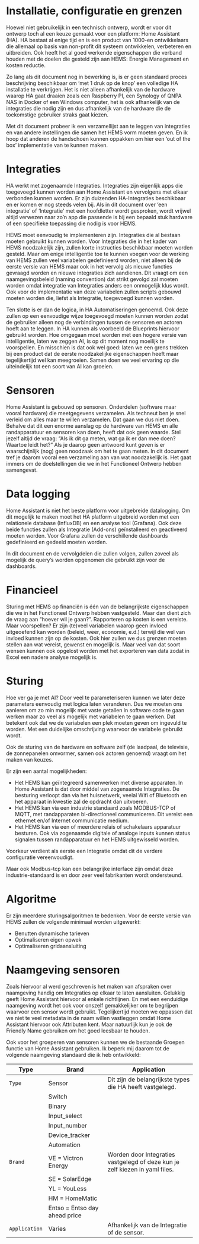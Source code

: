# Installatie, configuratie en grenzen
Hoewel niet gebruikelijk in een technisch ontwerp, wordt er voor dit ontwerp toch al een keuze gemaakt voor een platform: Home Assistant (HA). HA bestaat al enige tijd en is een product van 1000-en ontwikkelaars die allemaal op basis van non-profit dit systeem ontwikkelen, verbeteren en uitbreiden. Ook heeft het al goed werkende eigenschappen die verband houden met de doelen die gesteld zijn aan HEMS: Energie Management en kosten reductie.

Zo lang als dit document nog in bewerking is, is er geen standaard proces beschrijving beschikbaar om ‘met 1 druk op de knop’ een volledige HA installatie te verkrijgen. Het is niet alleen afhankelijk van de hardware waarop HA gaat draaien zoals een Raspberry PI, een Synology of QNPA NAS in Docker of een Windows computer, het is ook afhankelijk van de integraties die nodig zijn en dus afhankelijk van de hardware die de toekomstige gebruiker straks gaat kiezen.

Met dit document probeer ik een verzamellijst aan te leggen van integraties en van andere instellingen die samen het HEMS vorm moeten geven. En ik hoop dat anderen de handschoen kunnen oppakken om hier een ‘out of the box’ implementatie van te kunnen maken.

# Integraties
HA werkt met zogenaamde Integraties. Integraties zijn eigenlijk apps die toegevoegd kunnen worden aan Home Assistant en vervolgens met elkaar verbonden kunnen worden. Er zijn duizenden HA-Integraties beschikbaar en er komen er nog steeds velen bij. Als in dit document over ‘een integratie’ of ‘Integratie’ met een hoofdletter wordt gesproken, wordt vrijwel altijd verwezen naar zo’n app die passende is bij een bepaald stuk hardware of een specifieke toepassing die nodig is voor HEMS.

HEMS moet eenvoudig te implementeren zijn. Integraties die al bestaan moeten gebruikt kunnen worden. Voor Integraties die in het kader van HEMS noodzakelijk zijn, zullen korte instructies beschikbaar moeten worden gesteld. Maar om enige intelligentie toe te kunnen voegen voor de werking van HEMS zullen veel variabelen gedefinieerd worden, niet alleen bij de eerste versie van HEMS maar ook in het vervolg als nieuwe functies gevraagd worden en nieuwe integraties zich aandienen. Dit vraagt om een naamgevingsbeleid (naming convention) dat strikt gevolgd zal moeten worden omdat integratie van Integraties anders een onmogelijk klus wordt. Ook voor de implementatie van deze variabelen zullen scripts gebouwd moeten worden die, liefst als Integratie, toegevoegd kunnen worden.

Ten slotte is er dan de logica, in HA Automatiseringen genoemd. Ook deze zullen op een eenvoudige wijze toegevoegd moeten kunnen worden zodat de gebruiker alleen nog de verbindingen tussen de sensoren en actoren hoeft aan te leggen. In HA kunnen als voorbeeld de Blueprints hiervoor gebruikt worden. Hoe omgegaan moet worden met een hogere versie van intelligentie, laten we zeggen AI, is op dit moment nog moeilijk te voorspellen. En misschien is dat ook wel goed: laten we een grens trekken bij een product dat de eerste noodzakelijke eigenschappen heeft maar tegelijkertijd wel kan meegroeien. Samen doen we veel ervaring op die uiteindelijk tot een soort van AI kan groeien.

# Sensoren
Home Assistant is gebouwd op sensoren. Onderdelen (software maar vooral hardware) die meetgegevens verzamelen. Als techneut ben je snel verleid om alles maar te willen verzamelen. Dat gaan we dus niet doen. Behalve dat dit een enorme aanslag op de hardware van HEMS en alle randapparatuur en sensoren kan doen, heeft dat ook geen waarde. Stel jezelf altijd de vraag: 
“Als ik dít ga meten, wat ga ik er dan mee doen? Waartoe leidt het?” Als je daarop geen antwoord kunt geven is er waarschijnlijk (nog) geen noodzaak om het te gaan meten. In dit document tref je daarom vooral een verzameling aan van wat noodzakelijk is. Het gaat immers om de doelstellingen die we in het Functioneel Ontwerp hebben samengevat.

# Data logging
Home Assistant is niet het beste platform voor uitgebreide datalogging. Om dit mogelijk te maken moet het HA platform uitgebreid worden met een relationele database (InfluxDB) en een analyse tool (Grafana). Ook deze beide functies zullen als Integratie (Add-ons) geïnstalleerd en geactiveerd moeten worden. Voor Grafana zullen de verschillende dashboards gedefinieerd en gedeeld moeten worden.

In dit document en de vervolgdelen die zullen volgen, zullen zoveel als mogelijk de query’s worden opgenomen die gebruikt zijn voor de dashboards. 

# Financieel
Sturing met HEMS op financiën is één van de belangrijkste eigenschappen die we in het Functioneel Ontwerp hebben vastgesteld. Maar dan dient zich de vraag aan “hoever wil je gaan?”. Rapporteren op kosten is een vereiste. Maar voorspellen? Er zijn (te)veel variabelen waarop geen invloed uitgeoefend kan worden (beleid, weer, economie, e.d.) terwijl die wel van invloed kunnen zijn op de kosten. Ook hier zullen we dus grenzen moeten stellen aan wat vereist, gewenst en mogelijk is. Maar veel van dat soort wensen kunnen ook opgelost worden met het exporteren van data zodat in Excel een nadere analyse mogelijk is.

# Sturing
Hoe ver ga je met AI? Door veel te parameteriseren kunnen we later deze parameters eenvoudig met logica laten veranderen. Dus we moeten ons aanleren om zo min mogelijk met vaste getallen in software code te gaan werken maar zo veel als mogelijk met variabelen te gaan werken. Dat betekent ook dat we de variabelen een plek moeten geven om ingevuld te worden. Met een duidelijke omschrijving waarvoor de variabele gebruikt wordt.

Ook de sturing van de hardware en software zelf (de laadpaal, de televisie, de zonnepanelen omvormer, samen ook actoren genoemd) vraagt om het maken van keuzes.

Er zijn een aantal mogelijkheden:
-	Het HEMS kan geïntegreerd samenwerken met diverse apparaten. In Home Assistant is dat door middel van zogenaamde Integraties. De besturing verloopt dan via het huisnetwerk, veelal Wifi of Bluetooth en het apparaat in kwestie zal de opdracht dan uitvoeren.
-	Het HEMS kan via een industrie standaard zoals MODBUS-TCP of MQTT, met randapparaten bi-directioneel communiceren. Dit vereist een ethernet en/of Internet communicatie medium.
-	Het HEMS kan via een of meerdere relais of schakelaars apparatuur besturen. Ook via zogenaamde digitale of analoge inputs kunnen status signalen tussen randapparatuur en het HEMS uitgewisseld worden. 

Voorkeur verdient als eerste een Integratie omdat dit de verdere configuratie vereenvoudigt.

Maar ook Modbus-tcp kan een belangrijke interface zijn omdat deze industrie-standaard is en door zeer veel fabrikanten wordt ondersteund.

# Algoritme
Er zijn meerdere sturingsalgoritmen te bedenken. Voor de eerste versie van HEMS zullen de volgende minimaal worden uitgewerkt:
-	Benutten dynamische tarieven
-	Optimaliseren eigen opwek
-	Optimaliseren gridaansluiting

# Naamgeving sensoren
Zoals hiervoor al werd geschreven is het maken van afspraken over naamgeving handig om Integraties op elkaar te laten aansluiten. Gelukkig geeft Home Assistant hiervoor al enkele richtlijnen. En met een eenduidige naamgeving wordt het ook voor onszelf gemakkelijker om te begrijpen waarvoor een sensor wordt gebruikt. Tegelijkertijd moeten we oppassen dat we niet te veel metadata in de naam willen vastleggen omdat Home Assistant hiervoor ook Attributen kent. Maar natuurlijk kun je ook de Friendly Name gebruiken om het goed leesbaar te houden.

Ook voor het groeperen van sensoren kunnen we de bestaande Groepen functie van Home Assistant gebruiken. Ik beperk mij daarom tot de volgende naamgeving standaard die ik heb ontwikkeld:

Type | Brand | Application
-----| ----- | -----------
`Type`| Sensor | Dit zijn de belangrijkste types die HA heeft vastgelegd.
|| Switch
|| Binary
|| Input_select
|| Input_number
|| Device_tracker
|| Automation
`Brand` |	VE = Victron Energy | Worden door Integraties vastgelegd of deze kun je zelf kiezen in yaml files.
|| SE = SolarEdge
|| YL = YouLess
|| HM = HomeMatic
|| Entso = Entso day ahead price	
`Application` | Varies | Afhankelijk van de Integratie of de sensor.

 